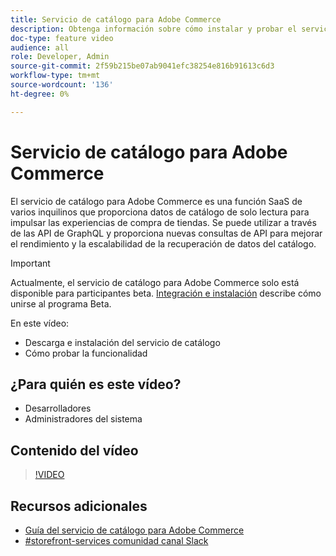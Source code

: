 ```yaml
---
title: Servicio de catálogo para Adobe Commerce
description: Obtenga información sobre cómo instalar y probar el servicio de catálogo.
doc-type: feature video
audience: all
role: Developer, Admin
source-git-commit: 2f59b215be07ab9041efc38254e816b91613c6d3
workflow-type: tm+mt
source-wordcount: '136'
ht-degree: 0%

---
```


# Servicio de catálogo para Adobe Commerce

El servicio de catálogo para Adobe Commerce es una función SaaS de varios inquilinos que proporciona datos de catálogo de solo lectura para impulsar las experiencias de compra de tiendas. Se puede utilizar a través de las API de GraphQL y proporciona nuevas consultas de API para mejorar el rendimiento y la escalabilidad de la recuperación de datos del catálogo.

>[!IMPORTANT]
>
>Actualmente, el servicio de catálogo para Adobe Commerce solo está disponible para participantes beta. [Integración e instalación](https://experienceleague.adobe.com/docs/commerce-merchant-services/catalog-service/installation.html) describe cómo unirse al programa Beta.

En este vídeo:

- Descarga e instalación del servicio de catálogo
- Cómo probar la funcionalidad

## ¿Para quién es este vídeo?

- Desarrolladores
- Administradores del sistema

## Contenido del vídeo

>[!VIDEO](https://video.tv.adobe.com/v/3409390?quality=12&learn=on)

## Recursos adicionales

- [Guía del servicio de catálogo para Adobe Commerce](https://experienceleague.adobe.com/docs/commerce-merchant-services/catalog-service/guide-overview.html)
- [#storefront-services comunidad canal Slack](https://magentocommeng.slack.com/?redir=%2Farchives%2FC03HVPG8RS4)